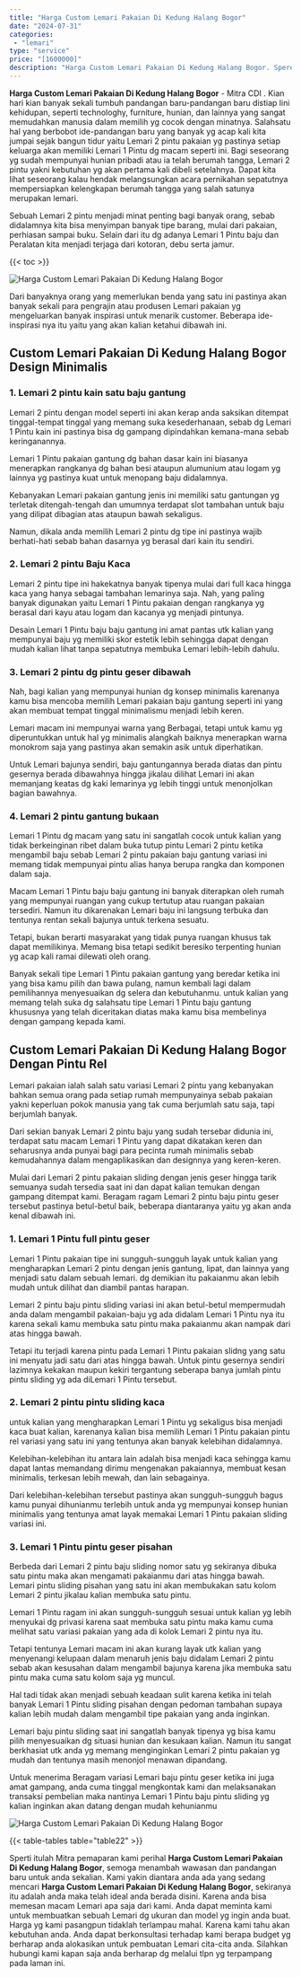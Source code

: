 ```yaml
---
title: "Harga Custom Lemari Pakaian Di Kedung Halang Bogor"
date: "2024-07-31"
categories:
 - "lemari"
type: "service"
price: "[1600000]"
description: "Harga Custom Lemari Pakaian Di Kedung Halang Bogor. Spereti itulah Mitra pemaparan kami perihal **Harga Custom Lemari Pakaian Di Kedung Halang Bogor**, semog..."
---
```


**Harga Custom Lemari Pakaian Di Kedung Halang Bogor** - Mitra CDI . Kian hari kian banyak sekali tumbuh pandangan baru-pandangan baru distiap lini kehidupan, seperti technologhy, furniture, hunian, dan lainnya yang sangat memudahkan manusia dalam memilih yg cocok dengan minatnya. Salahsatu hal yang berbobot ide-pandangan baru yang banyak yg acap kali kita jumpai sejak bangun tidur yaitu Lemari 2 pintu pakaian yg pastinya setiap keluarga akan memiliki Lemari 1 Pintu dg macam seperti ini. Bagi seseorang yg sudah mempunyai hunian pribadi atau ia telah berumah tangga, Lemari 2 pintu yakni kebutuhan yg akan pertama kali dibeli setelahnya. Dapat kita lihat seseorang kalau hendak melangsungkan acara pernikahan sepatutnya mempersiapkan kelengkapan berumah tangga yang salah satunya merupakan lemari.

Sebuah Lemari 2 pintu menjadi minat penting bagi banyak orang, sebab didalamnya kita bisa menyimpan banyak tipe barang, mulai dari pakaian, perhiasan sampai buku. Selain dari itu dg adanya Lemari 1 Pintu baju dan Peralatan kita menjadi terjaga dari kotoran, debu serta jamur.

{{< toc >}}

![Harga Custom Lemari Pakaian Di Kedung Halang Bogor](/images/mebel/lemari-umum-006.jpg)

Dari banyaknya orang yang memerlukan benda yang satu ini pastinya akan banyak sekali para pengrajin atau produsen Lemari pakaian yg mengeluarkan banyak inspirasi untuk menarik customer. Beberapa ide-inspirasi nya itu yaitu yang akan kalian ketahui dibawah ini.

## Custom Lemari Pakaian Di Kedung Halang Bogor Design Minimalis

### 1\. Lemari 2 pintu kain satu baju gantung

Lemari 2 pintu dengan model seperti ini akan kerap anda saksikan ditempat tinggal-tempat tinggal yang memang suka kesederhanaan, sebab dg Lemari 1 Pintu kain ini pastinya bisa dg gampang dipindahkan kemana-mana sebab keringanannya.

Lemari 1 Pintu pakaian gantung dg bahan dasar kain ini biasanya menerapkan rangkanya dg bahan besi ataupun alumunium atau logam yg lainnya yg pastinya kuat untuk menopang baju didalamnya.

Kebanyakan Lemari pakaian gantung jenis ini memiliki satu gantungan yg terletak ditengah-tengah dan umumnya terdapat slot tambahan untuk baju yang dilipat dibagian atas ataupun bawah sekaligus.

Namun, dikala anda memilih Lemari 2 pintu dg tipe ini pastinya wajib berhati-hati sebab bahan dasarnya yg berasal dari kain itu sendiri.

### 2\. Lemari 2 pintu Baju Kaca

Lemari 2 pintu tipe ini hakekatnya banyak tipenya mulai dari full kaca hingga kaca yang hanya sebagai tambahan lemarinya saja. Nah, yang paling banyak digunakan yaitu Lemari 1 Pintu pakaian dengan rangkanya yg berasal dari kayu atau logam dan kacanya yg menjadi pintunya.

Desain Lemari 1 Pintu baju baju gantung ini amat pantas utk kalian yang mempunyai baju yg memiliki skor estetik lebih sehingga dapat dengan mudah kalian lihat tanpa sepatutnya membuka Lemari lebih-lebih dahulu.

### 3\. Lemari 2 pintu dg pintu geser dibawah

Nah, bagi kalian yang mempunyai hunian dg konsep minimalis karenanya kamu bisa mencoba memilih Lemari pakaian baju gantung seperti ini yang akan membuat tempat tinggal minimalismu menjadi lebih keren.

Lemari macam ini mempunyai warna yang Berbagai, tetapi untuk kamu yg diperuntukkan untuk hal yg minimalis alangkah baiknya menerapkan warna monokrom saja yang pastinya akan semakin asik untuk diperhatikan.

Untuk Lemari bajunya sendiri, baju gantungannya berada diatas dan pintu gesernya berada dibawahnya hingga jikalau dilihat Lemari ini akan memanjang keatas dg kaki lemarinya yg lebih tinggi untuk menonjolkan bagian bawahnya.

### 4\. Lemari 2 pintu gantung bukaan

Lemari 1 Pintu dg macam yang satu ini sangatlah cocok untuk kalian yang tidak berkeinginan ribet dalam buka tutup pintu Lemari 2 pintu ketika mengambil baju sebab Lemari 2 pintu pakaian baju gantung variasi ini memang tidak mempunyai pintu alias hanya berupa rangka dan komponen dalam saja.

Macam Lemari 1 Pintu baju baju gantung ini banyak diterapkan oleh rumah yang mempunyai ruangan yang cukup tertutup atau ruangan pakaian tersediri. Namun itu dikarenakan Lemari baju ini langsung terbuka dan tentunya rentan sekali bajunya untuk terkena sesuatu.

Tetapi, bukan berarti masyarakat yang tidak punya ruangan khusus tak dapat memilikinya. Memang bisa tetapi sedikit beresiko terpenting hunian yg acap kali ramai dilewati oleh orang.

Banyak sekali tipe Lemari 1 Pintu pakaian gantung yang beredar ketika ini yang bisa kamu pilih dan bawa pulang, namun kembali lagi dalam pemilihannya menyesuaikan dg selera dan kebutuhanmu. untuk kalian yang memang telah suka dg salahsatu tipe Lemari 1 Pintu baju gantung khususnya yang telah diceritakan diatas maka kamu bisa membelinya dengan gampang kepada kami.

## Custom Lemari Pakaian Di Kedung Halang Bogor Dengan Pintu Rel

Lemari pakaian ialah salah satu variasi Lemari 2 pintu yang kebanyakan bahkan semua orang pada setiap rumah mempunyainya sebab pakaian yakni keperluan pokok manusia yang tak cuma berjumlah satu saja, tapi berjumlah banyak.

Dari sekian banyak Lemari 2 pintu baju yang sudah tersebar didunia ini, terdapat satu macam Lemari 1 Pintu yang dapat dikatakan keren dan seharusnya anda punyai bagi para pecinta rumah minimalis sebab kemudahannya dalam mengaplikasikan dan designnya yang keren-keren.

Mulai dari Lemari 2 pintu pakaian sliding dengan jenis geser hingga tarik semuanya sudah tersedia saat ini dan dapat kalian temukan dengan gampang ditempat kami. Beragam ragam Lemari 2 pintu baju pintu geser tersebut pastinya betul-betul baik, beberapa diantaranya yaitu yg akan anda kenal dibawah ini.

### 1\. Lemari 1 Pintu full pintu geser

Lemari 1 Pintu pakaian tipe ini sungguh-sungguh layak untuk kalian yang mengharapkan Lemari 2 pintu dengan jenis gantung, lipat, dan lainnya yang menjadi satu dalam sebuah lemari. dg demikian itu pakaianmu akan lebih mudah untuk dilihat dan diambil pantas harapan.

Lemari 2 pintu baju pintu sliding variasi ini akan betul-betul mempermudah anda dalam mengambil pakaian-baju yg ada didalam Lemari 1 Pintu nya itu karena sekali kamu membuka satu pintu maka pakaianmu akan nampak dari atas hingga bawah.

Tetapi itu terjadi karena pintu pada Lemari 1 Pintu pakaian slidng yang satu ini menyatu jadi satu dari atas hingga bawah. Untuk pintu gesernya sendiri lazimnya kekakan maupun kekiri tergantung seberapa banya jumlah pintu pintu sliding yg ada diLemari 1 Pintu tersebut.

### 2\. Lemari 2 pintu pintu sliding kaca

untuk kalian yang mengharapkan Lemari 1 Pintu yg sekaligus bisa menjadi kaca buat kalian, karenanya kalian bisa memilih Lemari 1 Pintu pakaian pintu rel variasi yang satu ini yang tentunya akan banyak kelebihan didalamnya.

Kelebihan-kelebihan itu antara lain adalah bisa menjadi kaca sehingga kamu dapat lantas memandang dirimu mengenakan pakaiannya, membuat kesan minimalis, terkesan lebih mewah, dan lain sebagainya.

Dari kelebihan-kelebihan tersebut pastinya akan sungguh-sungguh bagus kamu punyai dihunianmu terlebih untuk anda yg mempunyai konsep hunian minimalis yang tentunya amat layak memakai Lemari 1 Pintu pakaian sliding variasi ini.

### 3\. Lemari 1 Pintu pintu geser pisahan

Berbeda dari Lemari 2 pintu baju sliding nomor satu yg sekiranya dibuka satu pintu maka akan mengamati pakaianmu dari atas hingga bawah. Lemari pintu sliding pisahan yang satu ini akan membukakan satu kolom Lemari 2 pintu jikalau kalian membuka satu pintu.

Lemari 1 Pintu ragam ini akan sungguh-sungguh sesuai untuk kalian yg lebih menyukai dg privasi karena saat membuka satu pintu maka kamu cuma melihat satu variasi pakaian yang ada di kolok Lemari 2 pintu nya itu.

Tetapi tentunya Lemari macam ini akan kurang layak utk kalian yang menyenangi kelupaan dalam menaruh jenis baju didalam Lemari 2 pintu sebab akan kesusahan dalam mengambil bajunya karena jika membuka satu pintu maka cuma satu kolom saja yg muncul.

Hal tadi tidak akan menjadi sebuah keadaan sulit karena ketika ini telah banyak Lemari 1 Pintu sliding pisahan dengan pedoman tambahan supaya kalian lebih mudah dalam mengambil tipe pakaian yang anda inginkan.

Lemari baju pintu sliding saat ini sangatlah banyak tipenya yg bisa kamu pilih menyesuaikan dg situasi hunian dan kesukaan kalian. Namun itu sangat berkhasiat utk anda yg memang menginginkan Lemari 2 pintu pakaian yg mudah dan tentunya masih menonjol menawan dipandang.

Untuk menerima Beragam variasi Lemari baju pintu geser ketika ini juga amat gampang, anda cuma tinggal mengkontak kami dan melaksanakan transaksi pembelian maka nantinya Lemari 1 Pintu baju pintu sliding yg kalian inginkan akan datang dengan mudah kehunianmu

![Harga Custom Lemari Pakaian Di Kedung Halang Bogor](/images/mebel/lemari-buku-014.jpg)

{{< table-tables table="table22" >}}

Sperti itulah Mitra pemaparan kami perihal **Harga Custom Lemari Pakaian Di Kedung Halang Bogor**, semoga menambah wawasan dan pandangan baru untuk anda sekalian. Kami yakin diantara anda ada yang sedang mencari **Harga Custom Lemari Pakaian Di Kedung Halang Bogor**, sekiranya itu adalah anda maka telah ideal anda berada disini. Karena anda bisa memesan macam Lemari apa saja dari kami. Anda dapat meminta kami untuk membuatkan sebuah Lemari dg ukuran dan model yg ingin anda buat. Harga yg kami pasangpun tidaklah terlampau mahal. Karena kami tahu akan kebutuhan anda. Anda dapat berkonsultasi terhadap kami berapa budget yg berharap anda alokasikan untuk pembuatan Lemari cita-cita anda. Silahkan hubungi kami kapan saja anda berharap dg melalui tlpn yg terpampang pada laman ini.
